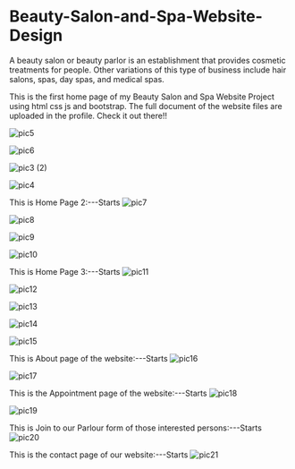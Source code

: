 # Beauty-Salon-and-Spa-Website-Design
A beauty salon or beauty parlor is an establishment that provides cosmetic treatments for people. Other variations of this type of business include hair salons, spas, day spas, and medical spas.

This is the first home page of my Beauty Salon and Spa Website Project using html css js and bootstrap.
The full document of the website files are uploaded in the profile. Check it out there!!

![pic5](https://github.com/amritapal30/Beauty-Salon-and-Spa-Website-Design/assets/145271835/2495e566-896f-41ad-a65d-0c4840b2f250)

![pic6](https://github.com/amritapal30/Beauty-Salon-and-Spa-Website-Design/assets/145271835/06dae87b-8de9-4675-acca-b7c14778a701)

![pic3 (2)](https://github.com/amritapal30/Beauty-Salon-and-Spa-Website-Design/assets/145271835/33fe792f-089b-41ef-8a3b-4a8e7d531a60)


![pic4](https://github.com/amritapal30/Beauty-Salon-and-Spa-Website-Design/assets/145271835/8a24fd7d-3382-4ba5-b68a-2d1c05d6d4a2)


This is Home Page 2:---Starts
![pic7](https://github.com/amritapal30/Beauty-Salon-and-Spa-Website-Design/assets/145271835/666aee3b-9c41-413d-80e2-6f8331488d0d)

![pic8](https://github.com/amritapal30/Beauty-Salon-and-Spa-Website-Design/assets/145271835/9c20b0cc-be10-417a-bcb5-1f4d6bf91715)

![pic9](https://github.com/amritapal30/Beauty-Salon-and-Spa-Website-Design/assets/145271835/7be51bc3-5e97-4d31-ad35-01832a71abfb)

![pic10](https://github.com/amritapal30/Beauty-Salon-and-Spa-Website-Design/assets/145271835/360af77a-9200-43d0-8ab4-451bd0900907)

This is Home Page 3:---Starts
![pic11](https://github.com/amritapal30/Beauty-Salon-and-Spa-Website-Design/assets/145271835/eac6b6ce-cec4-448b-87fd-9ceb5d2e6398)

![pic12](https://github.com/amritapal30/Beauty-Salon-and-Spa-Website-Design/assets/145271835/c94a4c8e-dfc9-4703-8d7b-cde8bece28fe)

![pic13](https://github.com/amritapal30/Beauty-Salon-and-Spa-Website-Design/assets/145271835/6e455816-ae68-41fa-a74d-62640ac255d6)

![pic14](https://github.com/amritapal30/Beauty-Salon-and-Spa-Website-Design/assets/145271835/c5d89f5b-2de8-4eb9-a752-8f06455cf12f)

![pic15](https://github.com/amritapal30/Beauty-Salon-and-Spa-Website-Design/assets/145271835/55647cf6-524e-4efa-87c9-9dcc15e56fdc)


This is About page of the website:---Starts
![pic16](https://github.com/amritapal30/Beauty-Salon-and-Spa-Website-Design/assets/145271835/cb1b4bd8-beb9-4b7b-911f-2cc159cd5221)

![pic17](https://github.com/amritapal30/Beauty-Salon-and-Spa-Website-Design/assets/145271835/11ff19d0-47e6-437f-8e03-0b69d6772d3b)

This is the Appointment page of the website:---Starts
![pic18](https://github.com/amritapal30/Beauty-Salon-and-Spa-Website-Design/assets/145271835/bf42ff8e-d666-42d7-85c0-4c43f7cbc940)

![pic19](https://github.com/amritapal30/Beauty-Salon-and-Spa-Website-Design/assets/145271835/85e2a77f-577a-4e0b-86ae-ef7a2274ed42)


This is Join to our Parlour form of those interested persons:---Starts
![pic20](https://github.com/amritapal30/Beauty-Salon-and-Spa-Website-Design/assets/145271835/3c54cfe0-5340-40b3-867a-4155a0bc0dd4)

This is the contact page of our website:---Starts
![pic21](https://github.com/amritapal30/Beauty-Salon-and-Spa-Website-Design/assets/145271835/055733e4-4e7e-493f-8e97-d5bf49dd85c4)
